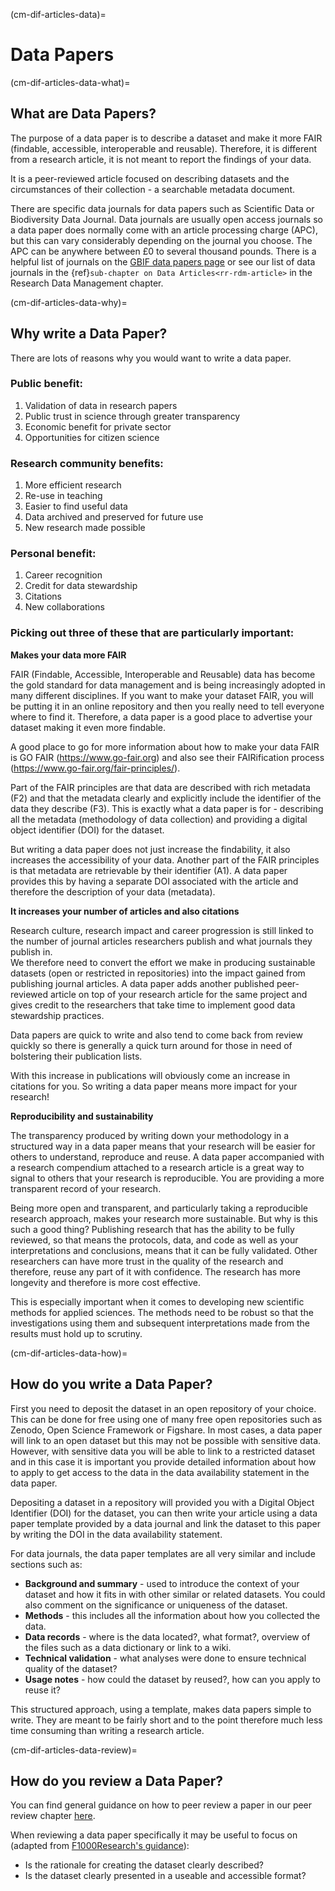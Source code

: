 (cm-dif-articles-data)=
# Data Papers

(cm-dif-articles-data-what)=
## What are Data Papers?

The purpose of a data paper is to describe a dataset and make it more FAIR (findable, accessible, interoperable and reusable). 
Therefore, it is different from a research article, it is not meant to report the findings of your data. 

It is a peer-reviewed article focused on describing datasets and the circumstances of their collection - a searchable metadata document. 

There are specific data journals for data papers such as Scientific Data or Biodiversity Data Journal. 
Data journals are usually open access journals so a data paper does normally come with an article processing charge (APC), but this can vary considerably depending on the journal you choose. 
The APC can be anywhere between £0 to several thousand pounds. 
There is a helpful list of journals on the [GBIF data papers page](https://www.gbif.org/data-papers) or see our list of data journals in the {ref}`sub-chapter on Data Articles<rr-rdm-article>` in the Research Data Management chapter.

(cm-dif-articles-data-why)=
## Why write a Data Paper?

There are lots of reasons why you would want to write a data paper.


### Public benefit:
1. Validation of data in research papers
2. Public trust in science through greater transparency
3. Economic benefit for private sector
4. Opportunities for citizen science

### Research community benefits:
1. More efficient research
2. Re-use in teaching
3. Easier to find useful data
4. Data archived and preserved for future use
5. New research made possible

### Personal benefit:
1. Career recognition
2. Credit for data stewardship
3. Citations
4. New collaborations

### Picking out three of these that are particularly important:

**Makes your data more FAIR**

FAIR (Findable, Accessible, Interoperable and Reusable) data has become the gold standard for data management and is being increasingly adopted in many different disciplines. 
If you want to make your dataset FAIR, you will be putting it in an online repository and then you really need to tell everyone where to find it.
Therefore, a data paper is a good place to advertise your dataset making it even more findable.

A good place to go for more information about how to make your data FAIR is GO FAIR (https://www.go-fair.org) and also see their FAIRification process (https://www.go-fair.org/fair-principles/).

Part of the FAIR principles are that data are described with rich metadata (F2) and that the metadata clearly and explicitly include the identifier of the data they describe (F3). 
This is exactly what a data paper is for - describing all the metadata (methodology of data collection) and providing a digital object identifier (DOI) for the dataset.

But writing a data paper does not just increase the findability, it also increases the accessibility of your data. 
Another part of the FAIR principles is that metadata are retrievable by their identifier (A1). 
A data paper provides this by having a separate DOI associated with the article and therefore the description of your data (metadata).

**It increases your number of articles and also citations**

Research culture, research impact and career progression is still linked to the number of journal articles researchers publish and what journals they publish in.  
We therefore need to convert the effort we make in producing sustainable datasets (open or restricted in repositories) into the impact gained from publishing journal articles. 
A data paper adds another published peer-reviewed article on top of your research article for the same project and gives credit to the researchers that take time to implement good data stewardship practices.

Data papers are quick to write and also tend to come back from review quickly so there is generally a quick turn around for those in need of bolstering their publication lists.

With this increase in publications will obviously come an increase in citations for you. 
So writing a data paper means more impact for your research!

**Reproducibility and sustainability**

The transparency produced by writing down your methodology in a structured way in a data paper means that your research will be easier for others to understand, reproduce and reuse. 
A data paper accompanied with a research compendium attached to a research article is a great way to signal to others that your research is reproducible. 
You are providing a more transparent record of your research.

Being more open and transparent, and particularly taking a reproducible research approach, makes your research more sustainable. 
But why is this such a good thing? 
Publishing research that has the ability to be fully reviewed, so that means the protocols, data, and code as well as your interpretations and conclusions, means that it can be fully validated.
Other researchers can have more trust in the quality of the research and therefore, reuse any part of it with confidence. 
The research has more longevity and therefore is more cost effective.

This is especially important when it comes to developing new scientific methods for applied sciences. 
The methods need to be robust so that the investigations using them and subsequent interpretations made from the results must hold up to scrutiny.

(cm-dif-articles-data-how)=
## How do you write a Data Paper?
First you need to deposit the dataset in an open repository of your choice. 
This can be done for free using one of many free open repositories such as Zenodo, Open Science Framework or Figshare. 
In most cases, a data paper will link to an open dataset but this may not be possible  with sensitive data. 
However, with sensitive data you will be able to link to a restricted dataset and in this case it is important you provide detailed information about how to apply to get access to the data in the data availability statement in the data paper.

Depositing a dataset in a repository will provided you with a Digital Object Identifier (DOI) for the dataset, you can then write your article using a data paper template provided by a data journal and link the dataset to this paper by writing the DOI in the data availability statement. 

For data journals, the data paper templates are all very similar and include sections such as:

* **Background and summary** - used to introduce the context of your dataset and how it fits in with other similar or related datasets. You could also comment on the significance or uniqueness of the dataset.
* **Methods** - this includes all the information about how you collected the data.
* **Data records** - where is the data located?, what format?, overview of the files such as a data dictionary or link to a wiki. 
* **Technical validation** - what analyses were done to ensure technical quality of the dataset?
* **Usage notes** - how could the dataset by reused?, how can you apply to reuse it?

This structured approach, using a template, makes data papers simple to write. 
They are meant to be fairly short and to the point therefore much less time consuming than writing a research article.

(cm-dif-articles-data-review)=
## How do you review a Data Paper?

You can find general guidance on how to peer review a paper in our peer review chapter [here](https://the-turing-way.netlify.app/communication/peer-review.html). 

When reviewing a data paper specifically it may be useful to focus on (adapted from [F1000Research's guidance](https://f1000research.com/for-referees/guidelines)):
* Is the rationale for creating the dataset clearly described?
* Is the dataset clearly presented in a useable and accessible format?
